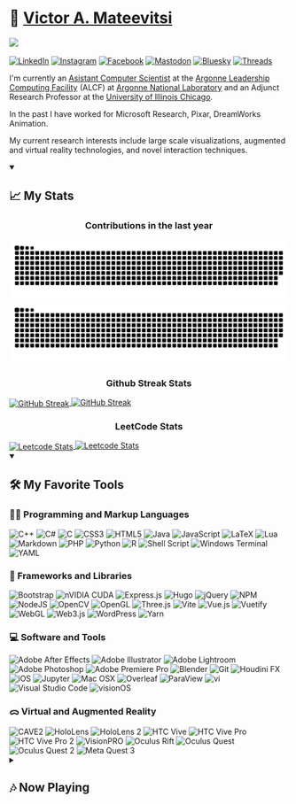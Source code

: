 # 🏡 [Victor A. Mateevitsi](https://vmateevitsi.com)

![](https://komarev.com/ghpvc/?username=mvictoras&color=blue)

<a href="https://www.linkedin.com/in/mvictoras/" target="_blank"><img src="https://img.shields.io/badge/LinkedIn-%230077B5.svg?&style=flat-square&logo=linkedin&logoColor=white" alt="LinkedIn"></a>
<a href="https://www.instagram.com/mvictoras/" target="_blank"><img src="https://img.shields.io/badge/Instagram-%23E4405F.svg?&style=flat-square&logo=instagram&logoColor=white" alt="Instagram"></a>
<a href="https://www.facebook.com/vmateevitsi" target="_blank"><img src="https://img.shields.io/badge/Facebook-%231877F2.svg?&style=flat-square&logo=facebook&logoColor=white" alt="Facebook"></a>
<a href="https://hci.social/@mvictoras" target="_blank"><img src="https://img.shields.io/badge/Mastodon-%232B90D9.svg?&style=flat-square&logo=mastodon&logoColor=white" alt="Mastodon"></a>
<a href="https://bsky.app/profile/vmateevitsi.com" target="_blank"><img src="https://img.shields.io/badge/Bluesky-%231185FE.svg?&style=flat-square&logo=bluesky&logoColor=white" alt="Bluesky"></a>
<a href="https://www.threads.net/@mvictoras" target="_blank"><img src="https://img.shields.io/badge/Threads-%23000000.svg?&style=flat-square&logo=threads&logoColor=white" alt="Threads"></a>


I'm currently an [Asistant Computer Scientist](https://www.alcf.anl.gov/about/people/victor-mateevitsi) at the [Argonne Leadership Computing Facility](https://alcf.anl.gov) (ALCF) at [Argonne National Laboratory](https://www.anl.gov) and an Adjunct Research Professor at the [University of Illinois Chicago](https://www.uic.edu).

In the past I have worked for Microsoft Research, Pixar, DreamWorks Animation.

My current research interests include large scale visualizations, augmented and virtual reality technologies, and novel interaction techniques.

<details open>
  <summary><h2>📈 My Stats</h2></summary>

  <!-- Contribution Heatmap with Snake Animation -->
  <p align="center">
    <h3 align="center">Contributions in the last year</h3>
  </p>
  <img src="https://github.com/mvictoras/mvictoras/blob/output/ocean.svg?color_snake=#15F8EB&color_dots=#bfd6f6,#8dbdff,#64a1f4,#4b91f1,#3c7dd9#gh-dark-mode-only" alt="Snake animation">
  <img src="https://github.com/mvictoras/mvictoras/blob/output/github-snake.svg?color_snake=#00FC58#gh-light-mode-only" alt="Snake animation">

  <!-- Github Streak Stats -->
  <p align="center">
    <h3 align="center">Github Streak Stats</h3>
  </p>
  <a href="#gh-dark-mode-only">
    <img align="center" src="https://github-readme-streak-stats.herokuapp.com?user=mvictoras&border_radius=20&theme=tokyonight#gh-dark-mode-only" alt="GitHub Streak">
  </a>
  <a href="#gh-light-mode-only">
    <img src="https://github-readme-streak-stats.herokuapp.com?user=mvictoras&border_radius=20&theme=default#gh-light-mode-only" alt="GitHub Streak">
  </a>
  <!-- LeetCode Stats -->
  <p align="center">
    <h3 align="center">LeetCode Stats</h3>
  </p>
  <a href="https://leetcode.com/mvictoras#gh-dark-mode-only">
    <img align="center" src="https://leetcard.jacoblin.cool/mvictoras?border=1&radius=20&theme=unicorn#gh-dark-mode-only" alt="Leetcode Stats">
  </a>
  <a href="https://leetcode.com/mvictoras#gh-light-mode-only">
    <img rc="https://leetcard.jacoblin.cool/mvictoras?border=1&radius=20&theme=light#gh-light-mode-only" alt="Leetcode Stats">
  </a>
  </details>

<details open>
  <summary><h2>🛠️ My Favorite Tools</h2></summary>
  <h3>👨‍💻 Programming and Markup Languages</h3>
  <img src="https://img.shields.io/badge/C++-%2300599C.svg?&logo=c%2B%2B&logoColor=white" alt="C++"/>
  <img src="https://img.shields.io/badge/C%23-%23239120.svg?logo=csharp&logoColor=white" alt="C#"/>
  <img src="https://img.shields.io/badge/C-%2300599C.svg?logo=c&logoColor=white" alt="C"/>
  <img src="https://img.shields.io/badge/css3-%231572B6.svg?logo=css3&logoColor=white" alt="CSS3"/>
  <img src="https://img.shields.io/badge/html5-%23E34F26.svg?logo=html5&logoColor=white" alt="HTML5"/>
  <img src="https://img.shields.io/badge/java-%23ED8B00.svg?logo=openjdk&logoColor=white" alt="Java"/>
  <img src="https://img.shields.io/badge/javascript-%23323330.svg?logo=javascript&logoColor=%23F7DF1E" alt="JavaScript"/>
  <img src="https://img.shields.io/badge/latex-%23008080.svg?logo=latex&logoColor=white" alt="LaTeX"/>
  <img src="https://img.shields.io/badge/lua-%232C2D72.svg?logo=lua&logoColor=white" alt="Lua"/>
  <img src="https://img.shields.io/badge/markdown-%23000000.svg?logo=markdown&logoColor=white" alt="Markdown"/>
  <img src="https://img.shields.io/badge/php-%23777BB4.svg?logo=php&logoColor=white" alt="PHP"/>
  <img src="https://img.shields.io/badge/python-3670A0?logo=python&logoColor=ffdd54" alt="Python"/>
  <img src="https://img.shields.io/badge/R-%23276DC3.svg?logo=r&logoColor=white" alt="R"/>
  <img src="https://img.shields.io/badge/shell_script-%23121011.svg?logo=gnu-bash&logoColor=white" alt="Shell Script"/>
  <img src="https://img.shields.io/badge/Windows%20Terminal-%234D4D4D.svg?logo=windows-terminal&logoColor=white" alt="Windows Terminal"/>
  <img src="https://img.shields.io/badge/yaml-%23ffffff.svg?logo=yaml&logoColor=151515" alt="YAML"/>

  <h3>🧰 Frameworks and Libraries</h3>
  <img src="https://img.shields.io/badge/bootstrap-%238511FA.svg?logo=bootstrap&logoColor=white" alt="Bootstrap"/>
  <img src="https://img.shields.io/badge/cuda-000000.svg?logo=nVIDIA&logoColor=green" alt="nVIDIA CUDA"/>
  <img src="https://img.shields.io/badge/express.js-%23404d59.svg?logo=express&logoColor=%2361DAFB" alt="Express.js"/>
  <img src="https://img.shields.io/badge/Hugo-black.svg?logo=Hugo&logoColor=white" alt="Hugo"/>
  <img src="https://img.shields.io/badge/jquery-%230769AD.svg?logo=jquery&logoColor=white" alt="jQuery"/>
  <img src="https://img.shields.io/badge/NPM-%23CB3837.svg?logo=npm&logoColor=white" alt="NPM"/>
  <img src="https://img.shields.io/badge/node.js-6DA55F.svg?logo=node.js&logoColor=white" alt="NodeJS"/>
  <img src="https://img.shields.io/badge/opencv-%23white.svg?logo=opencv&logoColor=white" alt="OpenCV"/>
  <img src="https://img.shields.io/badge/OpenGL-%23FFFFFF.svg?logo=opengl&logoColor=white" alt="OpenGL"/>
  <img src="https://img.shields.io/badge/threejs-black.svg?logo=three.js&logoColor=white" alt="Three.js"/>
  <img src="https://img.shields.io/badge/vite-%23646CFF.svg?logo=vite&logoColor=white" alt="Vite"/>
  <img src="https://img.shields.io/badge/vuejs-%2335495e.svg?logo=vuedotjs&logoColor=%234FC08D" alt="Vue.js"/>
  <img src="https://img.shields.io/badge/Vuetify-1867C0.svg?logo=vuetify&logoColor=AEDDFF" alt="Vuetify"/>
  <img src="https://img.shields.io/badge/WebGL-990000.svg?logo=webgl&logoColor=white" alt="WebGL"/>
  <img src="https://img.shields.io/badge/web3.js-F16822.svg?logo=web3.js&logoColor=white" alt="Web3.js"/>
  <img src="https://img.shields.io/badge/WordPress-%23117AC9.svg?logo=WordPress&logoColor=white" alt="WordPress"/>
  <img src="https://img.shields.io/badge/yarn-%232C8EBB.svg?logo=yarn&logoColor=white" alt="Yarn"/>

  <h3>💻 Software and Tools</h3>
  <img src="https://img.shields.io/badge/Adobe%20After%20Effects-9999FF.svg?logo=Adobe%20After%20Effects&logoColor=white" alt="Adobe After Effects"/>
  <img src="https://img.shields.io/badge/Adobe%20illustrator-%23FF9A00.svg?logo=Adobe%20illustrator&logoColor=white" alt="Adobe Illustrator"/>
  <img src="https://img.shields.io/badge/Adobe%20Lightroom-31A8FF.svg?logo=Adobe%20Lightroom&logoColor=white" alt="Adobe Lightroom"/>
  <img src="https://img.shields.io/badge/Adobe%20photoshop-%2331A8FF.svg?logo=adobe%20photoshop&logoColor=white" alt="Adobe Photoshop"/>
  <img src="https://img.shields.io/badge/Adobe%20Premiere%20Pro-9999FF.svg?logo=Adobe%20Premiere%20Pro&logoColor=white" alt="Adobe Premiere Pro"/>
  <img src="https://img.shields.io/badge/Blender-%23F5792A.svg?logo=blender&logoColor=white" alt="Blender"/>
  <img src="https://img.shields.io/badge/git-F05033.svg?logo=git&logoColor=white" alt="Git"/>
  <img src="https://img.shields.io/badge/Houdini%20FX-%23FF4713.svg?logo=houdini&logoColor=white" alt="Houdini FX"/>
  <img src="https://img.shields.io/badge/iOS-000000.svg?logo=apple&logoColor=white" alt="iOS"/>
  <img src="https://img.shields.io/badge/Jupyter-F37626.svg?logo=Jupyter&logoColor=white" alt="Jupyter"/>
  <img src="https://img.shields.io/badge/Mac%20OSX-000000.svg?logo=apple&logoColor=white" alt="Mac OSX"/>
  <img src="https://img.shields.io/badge/Overleaf-%2344B78B.svg?logo=overleaf&logoColor=white" alt="Overleaf"/>
  <img src="https://img.shields.io/badge/ParaView-%234EA1D3.svg?logo=paraview&logoColor=white" alt="ParaView"/>
  <img src="https://img.shields.io/badge/vi-%23000000.svg?logo=vim&logoColor=white" alt="vi"/>
  <img src="https://img.shields.io/badge/Visual%20Studio%20Code-0078d7.svg?logo=visual-studio-code&logoColor=white" alt="Visual Studio Code"/>
  <img src="https://img.shields.io/badge/visionOS-000000.svg?logo=apple&logoColor=white" alt="visionOS"/>

  <h3>ᯅ Virtual and Augmented Reality</h3>
  <img src="https://img.shields.io/badge/CAVE2-00AEEF.svg?logo=none&logoColor=white" alt="CAVE2"/>
  <img src="https://img.shields.io/badge/HoloLens-0078D7.svg?logo=microsoft&logoColor=white" alt="HoloLens"/>
  <img src="https://img.shields.io/badge/HoloLens%202-0078D7.svg?logo=microsoft&logoColor=white" alt="HoloLens 2"/>
  <img src="https://img.shields.io/badge/HTC%20Vive-0094F8.svg?logo=htc&logoColor=white" alt="HTC Vive"/>
  <img src="https://img.shields.io/badge/HTC%20Vive%20Pro-0094F8.svg?logo=htc&logoColor=white" alt="HTC Vive Pro"/>
  <img src="https://img.shields.io/badge/HTC%20Vive%20Pro%202-0094F8.svg?logo=htc&logoColor=white" alt="HTC Vive Pro 2"/>
  <img src="https://img.shields.io/badge/VisionPRO-000000.svg?logo=apple&logoColor=white" alt="VisionPRO"/>
  <img src="https://img.shields.io/badge/Oculus%20Rift-1C1E20.svg?logo=oculus&logoColor=white" alt="Oculus Rift"/>
  <img src="https://img.shields.io/badge/Oculus%20Quest-1C1E20.svg?logo=oculus&logoColor=white" alt="Oculus Quest"/>
  <img src="https://img.shields.io/badge/Oculus%20Quest%202-1C1E20.svg?logo=oculus&logoColor=white" alt="Oculus Quest 2"/>
  <img src="https://img.shields.io/badge/Meta%20Quest%203-1C1E20.svg?logo=meta&logoColor=white" alt="Meta Quest 3"/>
  
</details>

<details>
  <summary><h2>🎶 Now Playing</h2></summary>
  <a href="https://www.last.fm/user/mvictoras"><img src="https://lastfm-recently-played.vercel.app/api?user=mvictoras"></a>
</details>